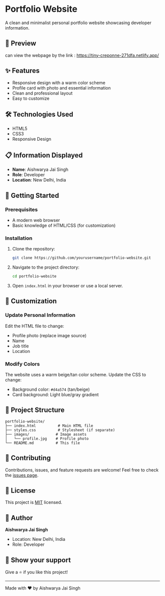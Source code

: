 # Portfolio Website

A clean and minimalist personal portfolio website showcasing developer information.

## 🎨 Preview
can view the webpage by the link : https://tiny-creponne-271dfa.netlify.app/

## ✨ Features

- Responsive design with a warm color scheme
- Profile card with photo and essential information
- Clean and professional layout
- Easy to customize

## 🛠️ Technologies Used

- HTML5
- CSS3
- Responsive Design

## 📋 Information Displayed

- **Name**: Aishwarya Jai Singh
- **Role**: Developer
- **Location**: New Delhi, India

## 🚀 Getting Started

### Prerequisites

- A modern web browser
- Basic knowledge of HTML/CSS (for customization)

### Installation

1. Clone the repository:
   ```bash
   git clone https://github.com/yourusername/portfolio-website.git
   ```

2. Navigate to the project directory:
   ```bash
   cd portfolio-website
   ```

3. Open `index.html` in your browser or use a local server.

## 🎨 Customization

### Update Personal Information

Edit the HTML file to change:
- Profile photo (replace image source)
- Name
- Job title
- Location

### Modify Colors

The website uses a warm beige/tan color scheme. Update the CSS to change:
- Background color: `#d4a574` (tan/beige)
- Card background: Light blue/gray gradient

## 📁 Project Structure

```
portfolio-website/
├── index.html          # Main HTML file
├── styles.css          # Stylesheet (if separate)
├── images/            # Image assets
│   └── profile.jpg    # Profile photo
└── README.md          # This file
```

## 🤝 Contributing

Contributions, issues, and feature requests are welcome! Feel free to check the [issues page](https://github.com/yourusername/portfolio-website/issues).

## 📝 License

This project is [MIT](LICENSE) licensed.

## 👤 Author

**Aishwarya Jai Singh**
- Location: New Delhi, India
- Role: Developer

## 🌟 Show your support

Give a ⭐️ if you like this project!

---

Made with ❤️ by Aishwarya Jai Singh
